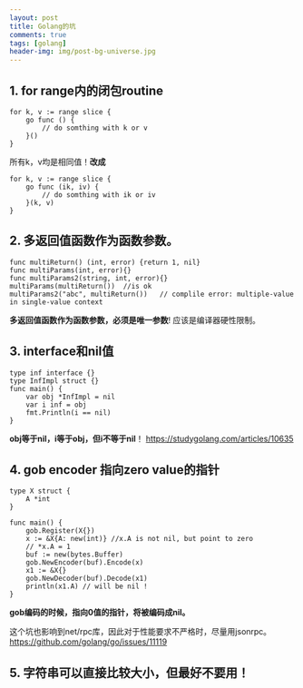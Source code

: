 ```yaml
---
layout: post
title: Golang的坑
comments: true
tags: [golang]
header-img: img/post-bg-universe.jpg
---
```


## 1. for range内的闭包routine
```
for k, v := range slice {
    go func () {
        // do somthing with k or v
    }()
}
```
所有k，v均是相同值！**改成**
```
for k, v := range slice {
    go func (ik, iv) {
        // do somthing with ik or iv
    }(k, v)
}
```
## 2. 多返回值函数作为函数参数。
```
func multiReturn() (int, error) {return 1, nil}
func multiParams(int, error){}
func multiParams2(string, int, error){}
multiParams(multiReturn())  //is ok
multiParams2("abc", multiReturn())   // complile error: multiple-value in single-value context
```
**多返回值函数作为函数参数，必须是唯一参数**! 应该是编译器硬性限制。

## 3. interface和nil值
```
type inf interface {}
type InfImpl struct {}
func main() {
    var obj *InfImpl = nil
    var i inf = obj
    fmt.Println(i == nil)
}
```
**obj等于nil，i等于obj，但i不等于nil**！
https://studygolang.com/articles/10635

## 4. gob encoder 指向zero value的指针
```
type X struct {
    A *int
}

func main() {
    gob.Register(X{})
    x := &X{A: new(int)} //x.A is not nil, but point to zero
    // *x.A = 1
    buf := new(bytes.Buffer)
    gob.NewEncoder(buf).Encode(x)
    x1 := &X{}
    gob.NewDecoder(buf).Decode(x1)
    println(x1.A) // will be nil !
}
```

**gob编码的时候，指向0值的指针，将被编码成nil。**

这个坑也影响到net/rpc库，因此对于性能要求不严格时，尽量用jsonrpc。
https://github.com/golang/go/issues/11119

## 5. 字符串可以直接比较大小，但最好不要用！

